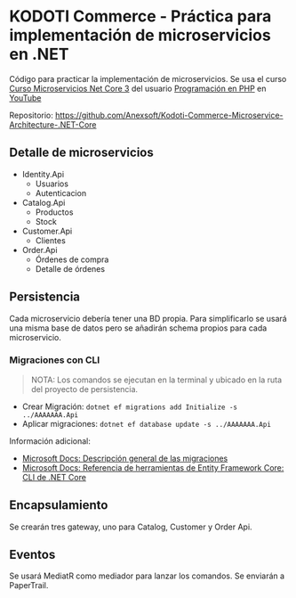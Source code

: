# KODOTI Commerce - Práctica para implementación de microservicios en .NET

Código para practicar la implementación de microservicios. Se usa el curso [Curso Microservicios Net Core 3](https://www.youtube.com/playlist?list=PLNBxBZe3xfYzjwnUgCkht9CNQnwPoRsHp) del usuario [Programación en PHP](https://www.youtube.com/channel/UCNtqjVe11gDAd_NZAqK4JPA/playlists) en [YouTube](https://www.youtube.com)

Repositorio: <https://github.com/Anexsoft/Kodoti-Commerce-Microservice-Architecture-.NET-Core>

## Detalle de microservicios

- Identity.Api
  - Usuarios
  - Autenticacion
- Catalog.Api
  - Productos
  - Stock
- Customer.Api
  - Clientes
- Order.Api
  - Órdenes de compra
  - Detalle de órdenes

## Persistencia

Cada microservicio debería tener una BD propia. Para simplificarlo se usará una misma base de datos pero se añadirán schema propios para cada microservicio.

### Migraciones con CLI

> NOTA: Los comandos se ejecutan en la terminal y ubicado en la ruta del proyecto de persistencia.

- Crear Migración: `dotnet ef migrations add Initialize -s ../AAAAAAA.Api`
- Aplicar migraciones: `dotnet ef database update -s ../AAAAAAA.Api`

Información adicional:
- [Microsoft Docs: Descripción general de las migraciones](https://docs.microsoft.com/es-es/ef/core/managing-schemas/migrations/?tabs=dotnet-core-cli)
- [Microsoft Docs: Referencia de herramientas de Entity Framework Core: CLI de .NET Core](https://docs.microsoft.com/es-es/ef/core/cli/dotnet)

## Encapsulamiento

Se crearán tres gateway, uno para Catalog, Customer y Order Api.

## Eventos

Se usará MediatR como mediador para lanzar los comandos. Se enviarán a PaperTrail.
